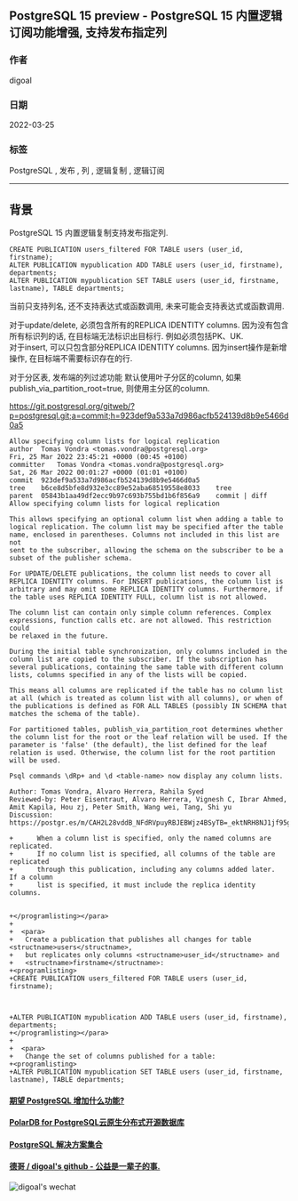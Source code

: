 ## PostgreSQL 15 preview - PostgreSQL 15 内置逻辑订阅功能增强, 支持发布指定列  
              
### 作者                      
digoal                      
                      
### 日期                      
2022-03-25                     
                      
### 标签                      
PostgreSQL , 发布 , 列 , 逻辑复制 , 逻辑订阅      
                      
----                      
                      
## 背景   
PostgreSQL 15 内置逻辑复制支持发布指定列.     
  
```  
CREATE PUBLICATION users_filtered FOR TABLE users (user_id, firstname);  
ALTER PUBLICATION mypublication ADD TABLE users (user_id, firstname), departments;  
ALTER PUBLICATION mypublication SET TABLE users (user_id, firstname, lastname), TABLE departments;  
```  
  
当前只支持列名, 还不支持表达式或函数调用, 未来可能会支持表达式或函数调用.  
  
对于update/delete, 必须包含所有的REPLICA IDENTITY columns. 因为没有包含所有标识列的话, 在目标端无法标识出目标行. 例如必须包括PK、UK.    
对于insert, 可以只包含部分REPLICA IDENTITY columns. 因为insert操作是新增操作, 在目标端不需要标识存在的行.   
  
对于分区表, 发布端的列过滤功能  默认使用叶子分区的column, 如果publish_via_partition_root=true, 则使用主分区的column.     
  
https://git.postgresql.org/gitweb/?p=postgresql.git;a=commit;h=923def9a533a7d986acfb524139d8b9e5466d0a5  
  
```  
Allow specifying column lists for logical replication  
author	Tomas Vondra <tomas.vondra@postgresql.org>	  
Fri, 25 Mar 2022 23:45:21 +0000 (00:45 +0100)  
committer	Tomas Vondra <tomas.vondra@postgresql.org>	  
Sat, 26 Mar 2022 00:01:27 +0000 (01:01 +0100)  
commit	923def9a533a7d986acfb524139d8b9e5466d0a5  
tree	b6ce8d5bfe8d932e3cc89e52aba68519558e8033	tree  
parent	05843b1aa49df2ecc9b97c693b755bd1b6f856a9	commit | diff  
Allow specifying column lists for logical replication  
  
This allows specifying an optional column list when adding a table to  
logical replication. The column list may be specified after the table  
name, enclosed in parentheses. Columns not included in this list are not  
sent to the subscriber, allowing the schema on the subscriber to be a  
subset of the publisher schema.  
  
For UPDATE/DELETE publications, the column list needs to cover all  
REPLICA IDENTITY columns. For INSERT publications, the column list is  
arbitrary and may omit some REPLICA IDENTITY columns. Furthermore, if  
the table uses REPLICA IDENTITY FULL, column list is not allowed.  
  
The column list can contain only simple column references. Complex  
expressions, function calls etc. are not allowed. This restriction could  
be relaxed in the future.  
  
During the initial table synchronization, only columns included in the  
column list are copied to the subscriber. If the subscription has  
several publications, containing the same table with different column  
lists, columns specified in any of the lists will be copied.   
  
This means all columns are replicated if the table has no column list  
at all (which is treated as column list with all columns), or when of  
the publications is defined as FOR ALL TABLES (possibly IN SCHEMA that  
matches the schema of the table).  
  
For partitioned tables, publish_via_partition_root determines whether  
the column list for the root or the leaf relation will be used. If the  
parameter is 'false' (the default), the list defined for the leaf  
relation is used. Otherwise, the column list for the root partition  
will be used.  
  
Psql commands \dRp+ and \d <table-name> now display any column lists.  
  
Author: Tomas Vondra, Alvaro Herrera, Rahila Syed  
Reviewed-by: Peter Eisentraut, Alvaro Herrera, Vignesh C, Ibrar Ahmed,  
Amit Kapila, Hou zj, Peter Smith, Wang wei, Tang, Shi yu  
Discussion: https://postgr.es/m/CAH2L28vddB_NFdRVpuyRBJEBWjz4BSyTB=_ektNRH8NJ1jf95g@mail.gmail.com  
```  
  
```  
+      When a column list is specified, only the named columns are replicated.  
+      If no column list is specified, all columns of the table are replicated  
+      through this publication, including any columns added later.  If a column  
+      list is specified, it must include the replica identity columns.  
  
  
+</programlisting></para>  
+  
+  <para>  
+   Create a publication that publishes all changes for table <structname>users</structname>,  
+   but replicates only columns <structname>user_id</structname> and  
+   <structname>firstname</structname>:  
+<programlisting>  
+CREATE PUBLICATION users_filtered FOR TABLE users (user_id, firstname);  
  
  
  
+ALTER PUBLICATION mypublication ADD TABLE users (user_id, firstname), departments;  
+</programlisting></para>  
+  
+  <para>  
+   Change the set of columns published for a table:  
+<programlisting>  
+ALTER PUBLICATION mypublication SET TABLE users (user_id, firstname, lastname), TABLE departments;  
```  
  
  
  
  
#### [期望 PostgreSQL 增加什么功能?](https://github.com/digoal/blog/issues/76 "269ac3d1c492e938c0191101c7238216")
  
  
#### [PolarDB for PostgreSQL云原生分布式开源数据库](https://github.com/ApsaraDB/PolarDB-for-PostgreSQL "57258f76c37864c6e6d23383d05714ea")
  
  
#### [PostgreSQL 解决方案集合](https://yq.aliyun.com/topic/118 "40cff096e9ed7122c512b35d8561d9c8")
  
  
#### [德哥 / digoal's github - 公益是一辈子的事.](https://github.com/digoal/blog/blob/master/README.md "22709685feb7cab07d30f30387f0a9ae")
  
  
![digoal's wechat](../pic/digoal_weixin.jpg "f7ad92eeba24523fd47a6e1a0e691b59")
  
